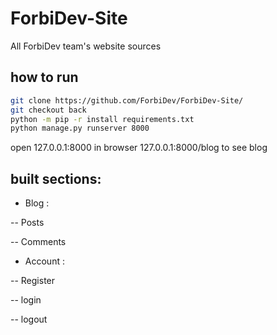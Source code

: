 # ForbiDev-Site
All ForbiDev team's website sources
 ## how to run
```bash
git clone https://github.com/ForbiDev/ForbiDev-Site/
git checkout back
python -m pip -r install requirements.txt
python manage.py runserver 8000
```
open 127.0.0.1:8000 in browser
127.0.0.1:8000/blog to see blog
## built sections:
- Blog :

-- Posts

-- Comments

- Account :

-- Register

-- login

-- logout
